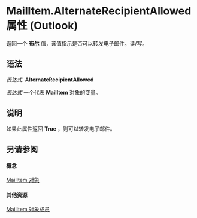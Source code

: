 
# MailItem.AlternateRecipientAllowed 属性 (Outlook)

返回一个 **布尔** 值，该值指示是否可以转发电子邮件。读/写。


## 语法

 _表达式_. **AlternateRecipientAllowed**

 _表达式_ 一个代表 **MailItem** 对象的变量。


## 说明

如果此属性返回 **True** ，则可以转发电子邮件。


## 另请参阅


#### 概念


[MailItem 对象](14197346-05d2-0250-fa4c-4a6b07daf25f.md)
#### 其他资源


[MailItem 对象成员](1094d7df-ee80-a4b0-5a21-db2979506e6b.md)